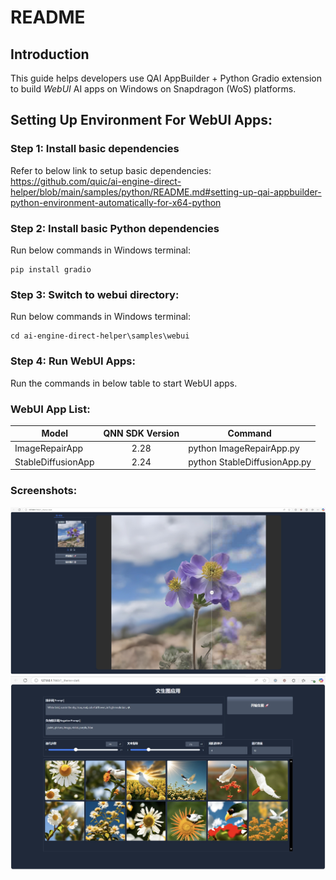 # README

## Introduction 
This guide helps developers use QAI AppBuilder + Python Gradio extension to build *WebUI* AI apps on Windows on Snapdragon (WoS) platforms.

## Setting Up Environment For WebUI Apps:
### Step 1: Install basic dependencies
Refer to below link to setup basic dependencies: <br>
https://github.com/quic/ai-engine-direct-helper/blob/main/samples/python/README.md#setting-up-qai-appbuilder-python-environment-automatically-for-x64-python <br>

### Step 2: Install basic Python dependencies
Run below commands in Windows terminal:
```
pip install gradio
```

### Step 3: Switch to webui directory:
Run below commands in Windows terminal:
```
cd ai-engine-direct-helper\samples\webui
```

### Step 4: Run WebUI Apps:
Run the commands in below table to start WebUI apps.

### WebUI App List:

|  Model   | QNN SDK Version  | Command  |
|  ----  | :----:   |  ----  |
| ImageRepairApp | 2.28 | python ImageRepairApp.py |
| StableDiffusionApp | 2.24 | python StableDiffusionApp.py |

### Screenshots:
![image](screenshot/ImageRepairApp.jpg)
![image](screenshot/StableDiffusionApp.jpg)
